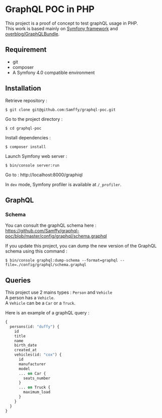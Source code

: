 # GraphQL POC in PHP

This project is a proof of concept to test graphQL usage in PHP.  
This work is based mainly on [Symfony framework](https://github.com/symfony/symfony/tree/4.0) and [overblog/GraphQLBundle](https://github.com/overblog/GraphQLBundle/tree/0.11).

## Requirement

* git
* composer
* A Symfony 4.0 compatible environment

## Installation

Retrieve repository : 

```
$ git clone git@github.com:Samffy/graphql-poc.git
```

Go to the project directory : 

```
$ cd graphql-poc
```

Install dependencies : 

```
$ composer install
```

Launch Symfony web server : 

```
$ bin/console server:run
```

Go to : http://localhost:8000/graphiql

In `dev` mode, Symfony profiler is available at `/_profiler`.

## GraphQL

### Schema

You can consult the graphQL schema here :  
https://github.com/Samffy/graphql-poc/blob/master/config/graphql/schema.graphql

If you update this project, you can dump the new version of the GraphQL schema using this command : 

```
$ bin/console graphql:dump-schema --format=graphql --file=./config/graphql/schema.graphql
```


## Queries

This project use 2 mains types : `Person` and `Vehicle`  
A person has a `Vehicle`.  
A `Vehicle` can be a `Car` or a `Truck`.

Here is an example of a graphQL query :

```graphql
{
  persons(id: "duffy") {
    id
    title
    name
    birth_date
    created_at
    vehicles(id: "cox") {
      id
      manufacturer
      model
      ... on Car {
        seats_number
      }
      ... on Truck {
        maximum_load
      }
    }
  }
}
```

